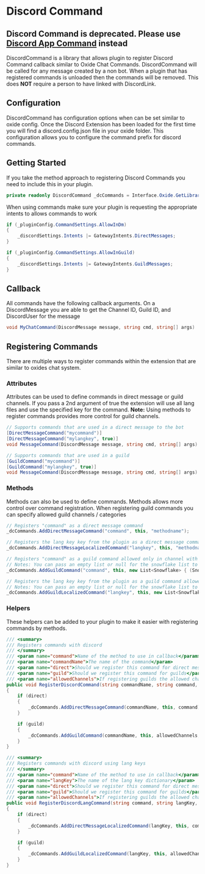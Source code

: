 # Discord Command

## Discord Command is deprecated. Please use [Discord App Command](DiscordAppCommand.md) instead

DiscordCommand is a library that allows plugin to register Discord Command callback similar to Oxide Chat Commands.
DiscordCommand will be called for any message created by a non bot.
When a plugin that has registered commands is unloaded then the commands will be removed.
This does **NOT** require a person to have linked with DiscordLink.

## Configuration

DiscordCommand has configuration options when can be set similar to oxide config. 
Once the Discord Extension has been loaded for the first time you will find a discord.config.json file in your oxide folder.
This configuration allows you to configure the command prefix for discord commands.

## Getting Started

If you take the method approach to registering Discord Commands you need to include this in your plugin.
```c#
private readonly DiscordCommand _dcCommands = Interface.Oxide.GetLibrary<DiscordCommand>();
```

When using commands make sure your plugin is requesting the appropriate intents to allows commands to work

```c#
if (_pluginConfig.CommandSettings.AllowInDm)
{
    _discordSettings.Intents |= GatewayIntents.DirectMessages;
}

if (_pluginConfig.CommandSettings.AllowInGuild)
{
    _discordSettings.Intents |= GatewayIntents.GuildMessages;
}
```

## Callback

All commands have the following callback arguments.
On a DiscordMessage you are able to get the Channel ID, Guild ID, and DiscordUser for the message

```c#
void MyChatCommand(DiscordMessage message, string cmd, string[] args)
```

## Registering Commands

There are multiple ways to register commands within the extension that are similar to oxides chat system.

### Attributes

Attributes can be used to define commands in direct message or guild channels.
If you pass a 2nd argument of true the extension will use all lang files and use the specified key for the command.
**Note:** Using methods to register commands provides more control for guild channels.

```c#
// Supports commands that are used in a direct message to the bot
[DirectMessageCommand("mycommand")]
[DirectMessageCommand("mylangkey", true)]
void MessageCommand(DiscordMessage message, string cmd, string[] args)

// Supports commands that are used in a guild
[GuildCommand("mycommand")]
[GuildCommand("mylangkey", true)]
void MessageCommand(DiscordMessage message, string cmd, string[] args)
```

### Methods

Methods can also be used to define commands. Methods allows more control over command registration.
When registering guild commands you can specify allowed guild channels / categories

```c#
// Registers "command" as a direct message command
_dcCommands.AddDirectMessageCommand("command", this, "methodname");

// Registers the lang key key from the plugin as a direct message command for all lang files
_dcCommands.AddDirectMessageLocalizedCommand("langkey", this, "methodname");

// Registers "command" as a guild command allowed only in channel with ID 123445678
// Notes: You can pass an empty list or null for the snowflake list to allow for all channels
_dcCommands.AddGuildCommand("command", this, new List<Snowflake> { (Snowflake)123445678}, "methodname");

// Registers the lang key key from the plugin as a guild command allowed only in channel with ID 123445678
// Notes: You can pass an empty list or null for the snowflake list to allow for all channels
_dcCommands.AddGuildLocalizedCommand("langkey", this, new List<Snowflake> { (Snowflake)123445678},"methodname");
```

### Helpers

These helpers can be added to your plugin to make it easier with registering commands by methods.

```c#
/// <summary>
/// Registers commands with discord
/// </summary>
/// <param name="command">Name of the method to use in callback</param>
/// <param name="commandName">The name of the command</param>
/// <param name="direct">Should we register this command for direct messages</param>
/// <param name="guild">Should we register this command for guilds</param>
/// <param name="allowedChannels">If registering guilds the allowed channels / categories this command can be used in</param>
public void RegisterDiscordCommand(string commandName, string command, bool direct, bool guild, List<Snowflake> allowedChannels)
{
    if (direct)
    {
        _dcCommands.AddDirectMessageCommand(commandName, this, command);
    }

    if (guild)
    {
        _dcCommands.AddGuildCommand(commandName, this, allowedChannels, command);
    }
}
```

```c#
/// <summary>
/// Registers commands with discord using lang keys
/// </summary>
/// <param name="command">Name of the method to use in callback</param>
/// <param name="langKey">The name of the lang key dictionary</param>
/// <param name="direct">Should we register this command for direct messages</param>
/// <param name="guild">Should we register this command for guilds</param>
/// <param name="allowedChannels">If registering guilds the allowed channels / categories this command can be used in</param>
public void RegisterDiscordLangCommand(string command, string langKey, bool direct, bool guild, List<Snowflake> allowedChannels)
{
    if (direct)
    {
        _dcCommands.AddDirectMessageLocalizedCommand(langKey, this, command);
    }

    if (guild)
    {
        _dcCommands.AddGuildLocalizedCommand(langKey, this, allowedChannels, command);
    }
}
```